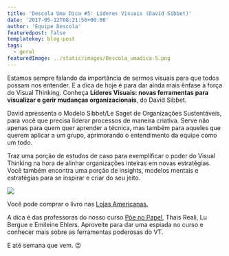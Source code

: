 ```yaml
---
title: 'Descola Uma Dica #5: Líderes Visuais (David Sibbet)'
date: '2017-05-12T08:21:56+00:00'
author: 'Equipe Descola'
featuredpost: false
templatekey: blog-post
tags:
  - geral
featuredImage: ../static/images/Descola_umadica-5.png
---
```


Estamos sempre falando da importância de sermos visuais para que todos possam nos entender. E a dica de hoje é para dar ainda mais ênfase à força do Visual Thinking. Conheça **Líderes Visuais: novas ferramentas para visualizar e gerir mudanças organizacionais**, do David Sibbet.

David apressenta o Modelo Sibbet/Le Saget de Organizações Sustentáveis, para você que precisa liderar processos de maneira criativa. Serve não apenas para quem quer aprender a técnica, mas também para aqueles que querem aplicar a um grupo, aprimorando o entendimento da equipe como um todo.

Traz uma porção de estudos de caso para exemplificar o poder do Visual Thinking na hora de alinhar organizações inteiras em novas estratégias. Você também encontra uma porção de insights, modelos mentais e estratégias para se inspirar e criar do seu jeito.

![](https://descola.org/drops/wp-content/uploads/2017/05/lideres-visuais.jpg)

Você pode comprar o livro nas [Lojas Americanas.](http://www.americanas.com.br/produto/119802060/livro-lideres-visuais?epar=buscape&loja=02&opn=YYNKZB&s_term=YYNKZB&hl=lower)

A dica é das professoras do nosso curso [Põe no Papel](https://descola.org/curso/visual-thinking), Thais Reali, Lu Bergue e Emileine Ehlers. Aproveite para dar uma espiada no curso e conhecer mais sobre as ferramentas poderosas do VT.

E até semana que vem. 😉
